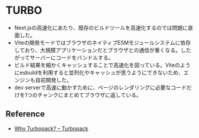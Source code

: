 # TURBO

- Next.jsの高速化にあたり、既存のビルドツールを高速化するのでは問題に直面した。
- Viteの開発モードではブラウザのネイティブESMモジュールシステムに依存しており、大規模アプリケーションだとブラウザとの通信が重くなる。したがってサーバーにコードをバンドルする。
- ビルド結果を細かくキャッシュすることで高速化を図っている。Viteのようにesbuildを利用すると並列化やキャッシュが思うようにできないため、エンジンも自前開発した。
- dev serverで高速に動かすために、ページのレンダリングに必要なコードだけを1つのチャンクにまとめてブラウザに返している。

## Reference

- [Why Turbopack? – Turbopack](https://turbo.build/pack/docs/why-turbopack)
